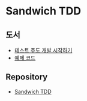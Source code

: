 # Sandwich TDD

## 도서

* [테스트 주도 개발 시작하기](http://www.yes24.com/Product/Goods/89145195)
* [예제 코드](http://github.com/madvirus/tddb)

## Repository

* [Sandwich TDD](https://github.com/bakery-blueprint/sandwich-tdd)
